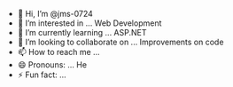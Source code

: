 - 👋 Hi, I’m @jms-0724
- 👀 I’m interested in ... Web Development
- 🌱 I’m currently learning ... ASP.NET
- 💞️ I’m looking to collaborate on ... Improvements on code
- 📫 How to reach me ...
- 😄 Pronouns: ... He
- ⚡ Fun fact: ...

<!---
jms-0724/jms-0724 is a ✨ special ✨ repository because its `README.md` (this file) appears on your GitHub profile.
You can click the Preview link to take a look at your changes.
--->
